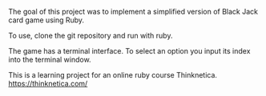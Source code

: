The goal of this project was to implement a simplified version of Black Jack card game using Ruby.

To use, clone the git repository and run with ruby.

The game has a terminal interface. To select an option you input its index into the terminal window.

This is a learning project for an online ruby course Thinknetica. https://thinknetica.com/
